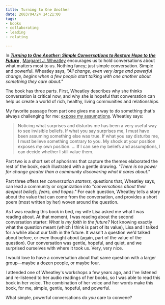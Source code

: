 ```yaml
--- 
title: Turning to One Another
date: 2003/04/24 14:21:00
tags: 
- books
- collaborating
- leading
- relating

---
```


<p> In <strong>
<em>
<a href="http://www.amazon.com/exec/obidos/ASIN/1576751457/dalehemer-20">Turning to One Another: Simple Conversations to Restore Hope to the Future</a>
</em>
</strong>, <a href="http://www.margaretwheatley.com/">Margaret J. Wheatley</a> encourages us to hold conversations about what matters most to us. Nothing fancy; just simple conversation. Simple and powerful. Wheatley says, <em>"All change, even very large and powerful change, begins when a few people start talking with one another about something they care about."</em>
</p>
<p> The book has three parts. First, Wheatley describes why she thinks conversation is critical now, and why she is hopeful that conversation can help us create a world of rich, healthy, living communities and relationships. </p>
<p> My favorite passage from part one gives me a way to do something that's always challenging for me: <a href="/cwd/2003/04/success_belief_and_identity.html">expose my assumptions</a>. Wheatley says: </p>
<blockquote>
<p> Noticing what surprises and disturbs me has been a very useful way to see invisible beliefs. If what you say surprises me, I must have been assuming something else was true. If what you say disturbs me, I must believe something contrary to you. My shock at your position exposes my own position. ... If I can see my beliefs and assumptions, I can decide whether I still value them. </p>
</blockquote>
<p> Part two is a short set of aphorisms that capture the themes elaborated the rest of the book, each illustrated with a gentle drawing. <em>"There is no power for change greater than a community discovering what it cares about."</em>
</p>
<p> Part three offers ten <em>conversation starters,</em> questions that, Wheatley says, can lead a community or organization into <em>"conversations about their deepest beliefs, fears, and hopes."</em> For each question, Wheatley tells a story about the value that can come from the conversation, and provides a short poem (most written by her) woven around the question. </p>
<p> As I was reading this book in bed, my wife Lisa asked me what I was reading about. At that moment, I was reading about the second conversation starter: <em>What is my faith in the future?</em> Not knowing exactly what the question meant (which I think is part of its value), Lisa and I talked for a while about our faith in the future. It wasn't a question we'd talked about before, or even thought about (again, part of the value of the question). Our conversation was gentle, hopeful, and quiet, and we surprised ourselves with where it took us. Very, very nice. </p>
<p> I would love to have a conversation about that same question with a larger group—maybe a dozen people, or maybe four. </p>
<p> I attended one of Wheatley's workshops a few years ago, and I've listened and re-listened to her audio readings of her books, so I was able to read this book in her voice. The combination of her voice and her words make this book, for me, simple, gentle, hopeful, and powerful. </p>
<p> What simple, powerful conversations do <em>you</em> care to convene? </p>
